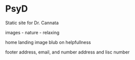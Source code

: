 # PsyD
Static site for Dr. Cannata


images - nature - relaxing

home
landing image
blub on helpfullness



footer address, email, and number
address and lisc number

